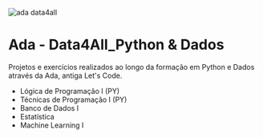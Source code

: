 ![ada data4all](https://user-images.githubusercontent.com/103072341/212150493-2a771e71-dd20-49c5-a7b4-99a76af0efb3.png)
# Ada - Data4All_Python & Dados
Projetos e exercícios realizados ao longo da formação em Python e Dados através da Ada, antiga Let's Code.

- Lógica de Programação I (PY)
- Técnicas de Programação I (PY)
- Banco de Dados I
- Estatística
- Machine Learning I
